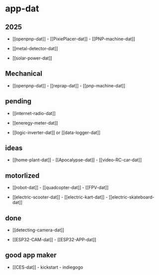 
# app-dat

## 2025

- [[openpnp-dat]] - [[PixiePlacer-dat]] - [[PNP-machine-dat]]

- [[metal-detector-dat]]

- [[solar-power-dat]]

## Mechanical 

- [[openpnp-dat]] - [[reprap-dat]] - [[pnp-machine-dat]]

## pending 

- [[internet-radio-dat]]

- [[eneregy-meter-dat]]

- [[logic-inverter-dat]] or [[data-logger-dat]]

## ideas 

- [[home-plant-dat]] - [[Apocalypse-dat]] - [[video-RC-car-dat]]

## motorlized 

- [[robot-dat]] - [[quadcopter-dat]] - [[FPV-dat]]

- [[electric-scooter-dat]] - [[electric-kart-dat]] - [[electric-skateboard-dat]]

## done 

- [[detecting-camera-dat]]

- [[ESP32-CAM-dat]] - [[ESP32-APP-dat]]

## good app maker 

- [[CES-dat]] - kickstart - indiegogo